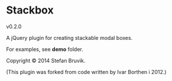 Stackbox 
========

v0.2.0

A jQuery plugin for creating stackable modal boxes.

For examples, see **demo** folder.

Copyright © 2014 Stefan Bruvik.

(This plugin was forked from code written by Ivar Borthen i 2012.)
